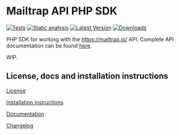 Mailtrap API PHP SDK
====================

[![Tests](https://github.com/marioblazek/mailtrap-api-php-sdk/workflows/Tests/badge.svg)](https://github.com/marioblazek/mailtrap-api-php-sdk/actions?query=workflow%3ATests)
[![Static analysis](https://github.com/marioblazek/mailtrap-api-php-sdk/workflows/Static%20analysis/badge.svg)](https://github.com/marioblazek/mailtrap-api-php-sdk/actions?query=workflow%3AStatic+analysis)
[![Latest Version](https://img.shields.io/packagist/v/marioblazek/mailtrap-api-php-sdk.svg)](https://packagist.org/packages/marioblazek/mailtrap-api-php-sdk)
[![Downloads](https://img.shields.io/packagist/dt/marioblazek/mailtrap-api-php-sdk)](https://packagist.org/packages/marioblazek/mailtrap-api-php-sdk/stats)

PHP SDK for working with the https://mailtrap.io/ API. Complete API documentation can be found [here](https://mailtrap.docs.apiary.io/).

WIP.

License, docs and installation instructions
-------------------------------------------

[License](LICENSE)

[Installation instructions](doc/INSTALL.md)

[Documentation](doc/DOC.md)

[Changelog](doc/CHANGELOG.md)
